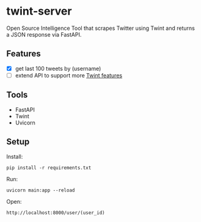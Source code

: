 # twint-server
Open Source Intelligence Tool that scrapes Twitter using Twint and returns a JSON response via FastAPI.

## Features
- [x] get last 100 tweets by (username)
- [ ] extend API to support more [Twint features](https://github.com/twintproject/twint/wiki/Basic-usage)

## Tools
- FastAPI
- Twint
- Uvicorn

## Setup
Install:
```
pip install -r requirements.txt
```

Run:
```
uvicorn main:app --reload
```

Open:
```
http://localhost:8000/user/(user_id)
```